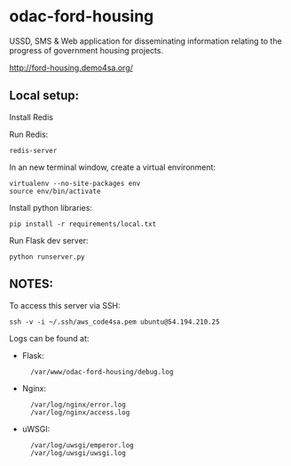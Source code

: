 odac-ford-housing
=================

USSD, SMS &amp; Web application for disseminating information relating to the progress of government housing projects.

http://ford-housing.demo4sa.org/

Local setup:
------------
Install Redis

Run Redis:

    redis-server

In an new terminal window, create a virtual environment:

    virtualenv --no-site-packages env
    source env/bin/activate

Install python libraries:

    pip install -r requirements/local.txt

Run Flask dev server:

    python runserver.py


NOTES:
------
To access this server via SSH:

    ssh -v -i ~/.ssh/aws_code4sa.pem ubuntu@54.194.210.25


Logs can be found at:

* Flask:

        /var/www/odac-ford-housing/debug.log

* Nginx:

        /var/log/nginx/error.log
        /var/log/nginx/access.log

* uWSGI:

        /var/log/uwsgi/emperor.log
        /var/log/uwsgi/uwsgi.log